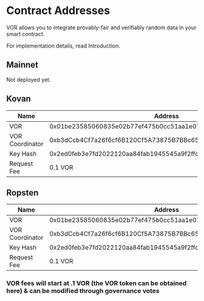 # Contract Addresses

VOR allows you to integrate provably-fair and verifiably random data in your smart contract.

For implementation details, read Introduction.

## Mainnet

Not deployed yet.

## Kovan

|  Name                   |  Address                                                           |
|-------------------------|--------------------------------------------------------------------|
|  VOR                    | 0x01be23585060835e02b77ef475b0cc51aa1e0709                         |
|  VOR Coordinator        | 0xb3dCcb4Cf7a26f6cf6B120Cf5A73875B7BBc655B                         |
|  Key Hash               | 0x2ed0feb3e7fd2022120aa84fab1945545a9f2ffc9076fd6156fa96eaff4c1311 |
|  Request Fee            | 0.1 VOR                                                            |

## Ropsten

|  Name                   |  Address                                                           |
|-------------------------|--------------------------------------------------------------------|
|  VOR                    | 0x01be23585060835e02b77ef475b0cc51aa1e0709                         |
|  VOR Coordinator        | 0xb3dCcb4Cf7a26f6cf6B120Cf5A73875B7BBc655B                         |
|  Key Hash               | 0x2ed0feb3e7fd2022120aa84fab1945545a9f2ffc9076fd6156fa96eaff4c1311 |
|  Request Fee            | 0.1 VOR                                                            |


### VOR fees will start at .1 VOR (the VOR token can be obtained here) & can be modified through governance votes 
